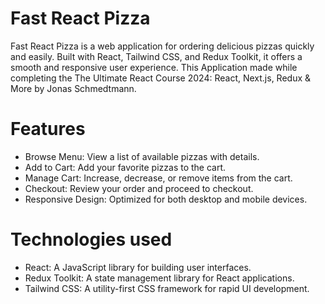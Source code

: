 # Fast React Pizza

Fast React Pizza is a web application for ordering delicious pizzas quickly and easily. Built with React, Tailwind CSS, and Redux Toolkit, it offers a smooth and responsive user experience. This Application made while completing the The Ultimate React Course 2024: React, Next.js, Redux & More by Jonas Schmedtmann.

# Features

- Browse Menu: View a list of available pizzas with details.
- Add to Cart: Add your favorite pizzas to the cart.
- Manage Cart: Increase, decrease, or remove items from the cart.
- Checkout: Review your order and proceed to checkout.
- Responsive Design: Optimized for both desktop and mobile devices.

# Technologies used

- React: A JavaScript library for building user interfaces.
- Redux Toolkit: A state management library for React applications.
- Tailwind CSS: A utility-first CSS framework for rapid UI development.

